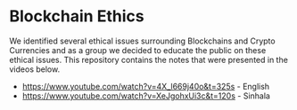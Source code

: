 # Blockchain Ethics

We identified several ethical issues surrounding Blockchains and Crypto Currencies and as a group we decided to educate the public on these ethical issues. This repository contains the notes that were presented in the videos below.

* https://www.youtube.com/watch?v=4X_l669j40o&t=325s - English
* https://www.youtube.com/watch?v=XeJgohxUi3c&t=120s - Sinhala
